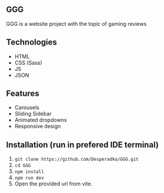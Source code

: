 ## GGG

GGG is a website project with the topic of gaming reviews

## Technologies
- HTML
- CSS (Sass)
- JS
- JSON

## Features
- Carousels
- Sliding Sidebar
- Animated dropdowns
- Responsive design

## Installation (run in prefered IDE terminal)
1. `git clone https://github.com/Desperadko/GGG.git `
2. `cd GGG`
3. `npm install`
4. `npm run dev`
5. Open the provided url from vite.
